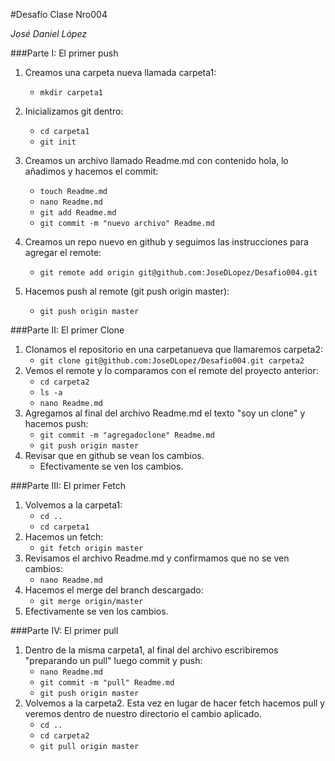 #Desafío Clase Nro004

_José Daniel López_

###Parte I: El primer push

1. Creamos una carpeta nueva llamada carpeta1:
    - `mkdir carpeta1`
2. Inicializamos git dentro:
    - `cd carpeta1`
    - `git init`
3. Creamos un archivo llamado Readme.md con contenido hola, lo añadimos y hacemos el commit:
    - `touch Readme.md`
    - `nano Readme.md`
    - `git add Readme.md`
    - `git commit -m "nuevo archivo" Readme.md`
4. Creamos un repo nuevo en github y seguimos las instrucciones para agregar el remote:
    - `git remote add origin git@github.com:JoseDLopez/Desafio004.git`

5. Hacemos push al remote (git push origin master):
    - `git push origin master`

###Parte II: El primer Clone

1. Clonamos el repositorio en una carpetanueva que llamaremos carpeta2:
    - `git clone git@github.com:JoseDLopez/Desafio004.git carpeta2`
2. Vemos el remote y lo comparamos con el remote del proyecto anterior:
    - `cd carpeta2`
    - `ls -a`
    - `nano Readme.md`
3. Agregamos al final del archivo Readme.md el texto "soy un clone" y hacemos push:
    - `git commit -m "agregadoclone" Readme.md`
    - `git push origin master`
4. Revisar que en github se vean los cambios.
    - Efectivamente se ven los cambios.

###Parte III: El primer Fetch

1. Volvemos a la carpeta1:
    - `cd ..`
    - `cd carpeta1`
2. Hacemos un fetch:
    - `git fetch origin master`
3. Revisamos el archivo Readme.md y confirmamos que no se ven cambios:
    - `nano Readme.md`
4. Hacemos el merge del branch descargado:
    - `git merge origin/master`
5. Efectivamente se ven los cambios.

###Parte IV: El primer pull

1. Dentro de la misma carpeta1, al final del archivo escribiremos "preparando un pull" luego commit y push:
    - `nano Readme.md`
    - `git commit -m "pull" Readme.md`
    - `git push origin master`
2. Volvemos a la carpeta2. Esta vez en lugar de hacer fetch hacemos pull y veremos dentro de nuestro directorio el cambio aplicado.
    - `cd ..`
    - `cd carpeta2`
    - `git pull origin master`











